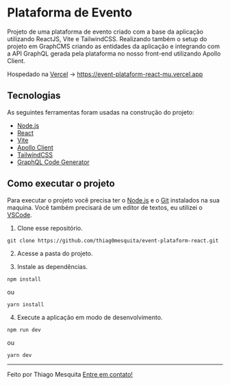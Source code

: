 # Plataforma de Evento

Projeto de uma plataforma de evento criado com a base da aplicação utilizando ReactJS, Vite e TailwindCSS. Realizando também o setup do projeto em GraphCMS criando as entidades da aplicação e integrando com a API GraphQL gerada pela plataforma no nosso front-end utilizando Apollo Client.

Hospedado na [Vercel](https://vercel.com/) -> https://event-plataform-react-mu.vercel.app

## Tecnologias

As seguintes ferramentas foram usadas na construção do projeto:

- [Node.js](https://nodejs.dev)
- [React](https://pt-br.reactjs.org)
- [Vite](https://vitejs.dev)
- [Apollo Client](https://www.apollographql.com/docs/react/)
- [TailwindCSS](https://tailwindcss.com)
- [GraphQL Code Generator](https://www.graphql-code-generator.com)

## Como executar o projeto

Para executar o projeto você precisa ter o [Node.js](https://nodejs.dev) e o [Git](https://git-scm.com) instalados na sua maquina. Você também precisará de um editor de textos, eu utilizei o [VSCode](https://code.visualstudio.com).

1. Clone esse repositório.

```
git clone https://github.com/thiag0mesquita/event-plataform-react.git
```

2. Acesse a pasta do projeto.

3. Instale as dependências.

```
npm install
```
  ou
```
yarn install
```

4. Execute a aplicação em modo de desenvolvimento.

```
npm run dev
```
  ou
```
yarn dev
```

---

Feito por Thiago Mesquita [Entre em contato!](https://www.linkedin.com/in/thiag0mesquita/)
